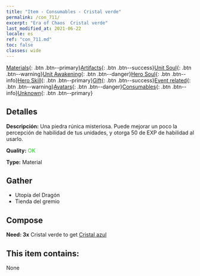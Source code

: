 ```yaml
---
title: "Item - Consumables - Cristal verde"
permalink: /con_711/
excerpt: "Era of Chaos  Cristal verde"
last_modified_at: 2021-06-22
locale: es
ref: "con_711.md"
toc: false
classes: wide
---
```

 [Materials](/ItemsES/){: .btn .btn--primary}[Artifacts](/ItemsES/Artifacts/){: .btn .btn--success}[Unit Soul](/ItemsES/UnitSoul/){: .btn .btn--warning}[Unit Awakening](/ItemsES/UnitAwakening/){: .btn .btn--danger}[Hero Soul](/ItemsES/HeroSoul/){: .btn .btn--info}[Hero Skill](/ItemsES/HeroSkill/){: .btn .btn--primary}[Gift](/ItemsES/Gift/){: .btn .btn--success}[Event related](/ItemsES/Events/){: .btn .btn--warning}[Avatars](/ItemsES/Avatars/){: .btn .btn--danger}[Consumables](/ItemsES/Consumables/){: .btn .btn--info}[Unknown](/ItemsES/Unknown/){: .btn .btn--primary}

## Detalles
 **Descripción:** Una piedra rúnica misteriosa. Puede mejorar un poco la percepción de habilidad de tus unidades, y otorga 50 de EXP de habilidad al usarlo.

 **Quality:** <span style="color: #32CD32">OK</span>

 **Type:** Material

## Gather

*    Utopía del Dragón 
*    Tienda del gremio 

## Compose

 **Need: 3x** Cristal verde to get [Cristal azul](/ItemsES/con_716/)

## This item contains:

  None

